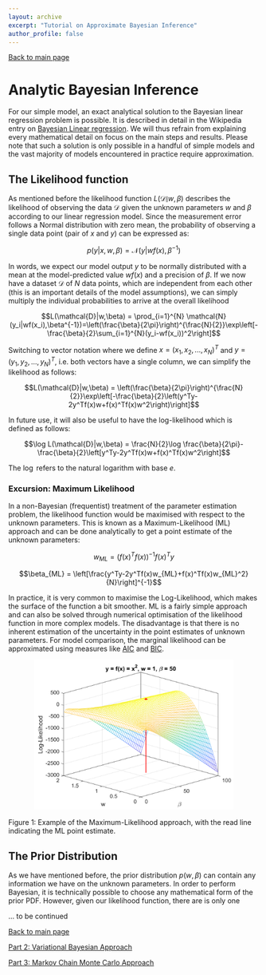 ```yaml
---
layout: archive
excerpt: "Tutorial on Approximate Bayesian Inference"
author_profile: false
---
```

[Back to main page](bayesian_inference.md)

# Analytic Bayesian Inference

For our simple model, an exact analytical solution to the Bayesian linear regression problem is possible. It is described in detail in the Wikipedia entry on [Bayesian Linear regression](https://en.wikipedia.org/wiki/Bayesian_linear_regression). We will thus refrain from explaining every mathematical detail on focus on the main steps and results. Please note that such a solution is only possible in a handful of simple models and the vast majority of models encountered in practice require approximation.  

## The Likelihood function

As mentioned before the likelihood function $L(\mathcal{D}\|w,\beta)$ describes the likelihood of observing the data $\mathcal{D}$ given the unknown parameters $w$ and $\beta$ according to our linear regression model. Since the measurement error follows a Normal distribution with zero mean, the probability of observing a single data point (pair of $x$ and $y$) can be expressed as:

$$p(y|x,w,\beta) = \mathcal{N}(y|wf(x),\beta^{-1})$$

In words, we expect our model output $y$ to be normally distributed with a mean at the model-predicted value $wf(x)$ and a precision of $\beta$. If we now have a dataset $\mathcal{D}$ of $N$ data points, which are independent from each other (this is an important details of the model assumptions), we can simply multiply the individual probabilities to arrive at the overall likelihood

$$L(\mathcal{D}|w,\beta) = \prod_{i=1}^{N} \mathcal{N}(y_i|wf(x_i),\beta^{-1})=\left(\frac{\beta}{2\pi}\right)^{\frac{N}{2}}\exp\left[-\frac{\beta}{2}\sum_{i=1}^{N}(y_i-wf(x_i))^2\right]$$

Switching to vector notation where we define $x=(x_1,x_2,...,x_N)^T$ and $y=(y_1,y_2,...,y_N)^T$, i.e. both vectors have a single column, we can simplify the likelihood as follows:

$$L(\mathcal{D}|w,\beta) = \left(\frac{\beta}{2\pi}\right)^{\frac{N}{2}}\exp\left[-\frac{\beta}{2}\left(y^Ty-2y^Tf(x)w+f(x)^Tf(x)w^2\right)\right]$$

In future use, it will also be useful to have the log-likelihood which is defined as follows:

$$\log L(\mathcal{D}|w,\beta) = \frac{N}{2}\log \frac{\beta}{2\pi}-\frac{\beta}{2}\left[y^Ty-2y^Tf(x)w+f(x)^Tf(x)w^2\right]$$

The $\log$ refers to the natural logarithm with base $e$.

### Excursion: Maximum Likelihood

In a non-Bayesian (frequentist) treatment of the parameter estimation problem, the likelihood function would be maximised with respect to the unknown parameters. This is known as a Maximum-Likelihood (ML) approach and can be done analytically to get a point estimate of the unknown parameters:

$$w_{ML} = \left(f(x)^Tf(x)\right)^{-1}f(x)^Ty$$

$$\beta_{ML} = \left[\frac{y^Ty-2y^Tf(x)w_{ML}+f(x)^Tf(x)w_{ML}^2}{N}\right]^{-1}$$

In practice, it is very common to maximise the Log-Likelihood, which makes the surface of the function a bit smoother. ML is a fairly simple approach and can also be solved through numerical optimisation of the likelihood function in more complex models. The disadvantage is that there is no inherent estimation of the uncertainty in the point estimates of unknown parameters. For model comparison, the marginal likelihood can be approximated using measures like [AIC](https://en.wikipedia.org/wiki/Akaike_information_criterion) and [BIC](https://en.wikipedia.org/wiki/Bayesian_information_criterion).

<center><img src="/_pages/Bayesian_Inference/logL.png" width="400" height="300"></center>

Figure 1: Example of the Maximum-Likelihood approach, with the read line indicating the ML point estimate.

## The Prior Distribution

As we have mentioned before, the prior distribution $p(w,\beta)$ can contain any information we have on the unknown parameters. In order to perform Bayesian, it is technically possible to choose any mathematical form of the prior PDF. However, given our likelihood function, there are is only one  



... to be continued 

[Back to main page](bayesian_inference.md)

[Part 2: Variational Bayesian Approach](BI_VB.md)

[Part 3: Markov Chain Monte Carlo Approach](BI_MCMC.md)


